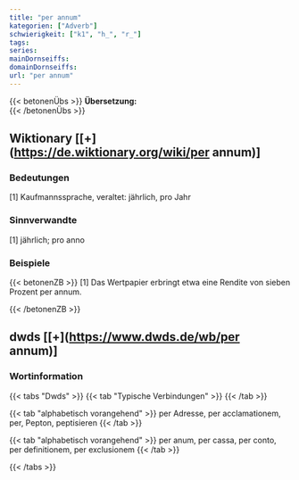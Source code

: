 ```yaml
---
title: "per annum"
kategorien: ["Adverb"]
schwierigkeit: ["k1", "h_", "r_"]
tags:
series:
mainDornseiffs:
domainDornseiffs:
url: "per annum"
---
```


{{< betonenÜbs >}}
**Übersetzung:**  
{{< /betonenÜbs >}}

## Wiktionary [[+](https://de.wiktionary.org/wiki/per annum)]

### Bedeutungen
[1] Kaufmannssprache, veraltet: jährlich, pro Jahr  

### Sinnverwandte
[1] jährlich; pro anno  

### Beispiele
{{< betonenZB >}}
[1] Das Wertpapier erbringt etwa eine Rendite von sieben Prozent per annum.  

{{< /betonenZB >}}


## dwds [[+](https://www.dwds.de/wb/per annum)]

### Wortinformation
{{< tabs "Dwds" >}}
{{< tab "Typische Verbindungen" >}}
{{< /tab >}}

{{< tab "alphabetisch vorangehend" >}}
per Adresse, per acclamationem, per, Pepton, peptisieren
{{< /tab >}}

{{< tab "alphabetisch vorangehend" >}}
per anum, per cassa, per conto, per definitionem, per exclusionem
{{< /tab >}}

{{< /tabs >}}

